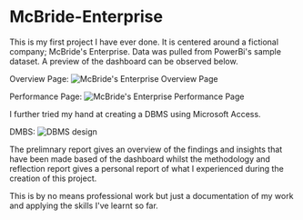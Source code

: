 # McBride-Enterprise

This is my first project I have ever done. It is centered around a fictional company; McBride's Enterprise. Data was pulled from PowerBi's sample dataset. A preview of the dashboard can be observed below.

Overview Page:
![McBride's Enterprise Overview Page](https://user-images.githubusercontent.com/114568832/197755465-90aca8ef-2d96-4284-b43b-1b541dba5d9f.png)


Performance Page:
![McBride's Enterprise Performance Page](https://user-images.githubusercontent.com/114568832/197755024-5bbfa015-ac5e-488b-8d0e-dab9e59187cd.png)



I further tried my hand at creating a DBMS using Microsoft Access. 

DMBS:
![DBMS design](https://user-images.githubusercontent.com/114568832/192754122-f81fd150-ab77-43df-8ec4-cbb4f16d4f19.png)

The prelimnary report gives an overview of the findings and insights that have been made based of the dashboard whilst the methodology and reflection report gives a personal report of what I experienced during the creation of this project.

This is by no means professional work but just a documentation of my work and applying the skills I've learnt so far.
